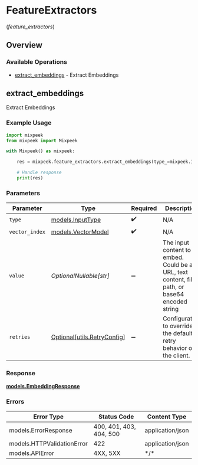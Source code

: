 # FeatureExtractors
(*feature_extractors*)

## Overview

### Available Operations

* [extract_embeddings](#extract_embeddings) - Extract Embeddings

## extract_embeddings

Extract Embeddings

### Example Usage

```python
import mixpeek
from mixpeek import Mixpeek

with Mixpeek() as mixpeek:

    res = mixpeek.feature_extractors.extract_embeddings(type_=mixpeek.InputType.TEXT, vector_index=mixpeek.VectorModel.IMAGE, value="https://example.com/image.jpg")

    # Handle response
    print(res)

```

### Parameters

| Parameter                                                                                     | Type                                                                                          | Required                                                                                      | Description                                                                                   | Example                                                                                       |
| --------------------------------------------------------------------------------------------- | --------------------------------------------------------------------------------------------- | --------------------------------------------------------------------------------------------- | --------------------------------------------------------------------------------------------- | --------------------------------------------------------------------------------------------- |
| `type`                                                                                        | [models.InputType](../../models/inputtype.md)                                                 | :heavy_check_mark:                                                                            | N/A                                                                                           |                                                                                               |
| `vector_index`                                                                                | [models.VectorModel](../../models/vectormodel.md)                                             | :heavy_check_mark:                                                                            | N/A                                                                                           |                                                                                               |
| `value`                                                                                       | *OptionalNullable[str]*                                                                       | :heavy_minus_sign:                                                                            | The input content to embed. Could be a URL, text content, file path, or base64 encoded string | https://example.com/image.jpg                                                                 |
| `retries`                                                                                     | [Optional[utils.RetryConfig]](../../models/utils/retryconfig.md)                              | :heavy_minus_sign:                                                                            | Configuration to override the default retry behavior of the client.                           |                                                                                               |

### Response

**[models.EmbeddingResponse](../../models/embeddingresponse.md)**

### Errors

| Error Type                 | Status Code                | Content Type               |
| -------------------------- | -------------------------- | -------------------------- |
| models.ErrorResponse       | 400, 401, 403, 404, 500    | application/json           |
| models.HTTPValidationError | 422                        | application/json           |
| models.APIError            | 4XX, 5XX                   | \*/\*                      |